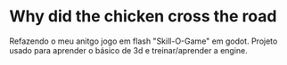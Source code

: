 # Why did the chicken cross the road
Refazendo o meu anitgo jogo em flash "Skill-O-Game" em godot.
Projeto usado para aprender o básico de 3d e treinar/aprender a engine.
